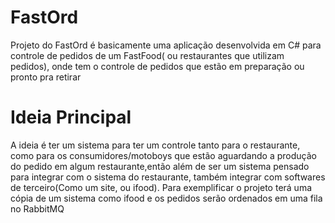 # FastOrd
Projeto do FastOrd é basicamente uma aplicação desenvolvida em C# para controle de pedidos de um FastFood( ou restaurantes que utilizam pedidos), onde tem o controle de pedidos
que estão em preparação ou pronto pra retirar

# Ideia Principal

A ideia é ter um sistema para ter um controle tanto para o restaurante, como para os consumidores/motoboys que estão aguardando a produção do pedido em algum restaurante,então 
além de ser um sistema pensado para integrar com o sistema do restaurante, também integrar com softwares de terceiro(Como um site, ou ifood). Para exemplificar o projeto terá uma
cópia de um sistema como ifood e os pedidos serão ordenados em uma fila no RabbitMQ
